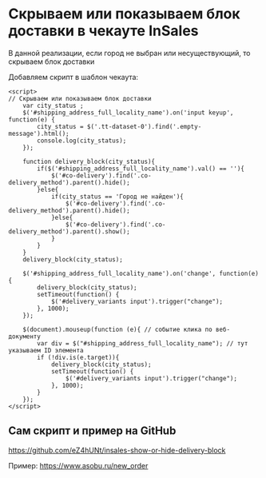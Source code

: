 # Скрываем или показываем блок доставки в чекауте InSales
В данной реализации, если город не выбран или несуществующий, то скрываем блок доставки

Добавляем скрипт в шаблон чекаута:
```
<script>
// Скрываем или показываем блок доставки
	var city_status ;
	$('#shipping_address_full_locality_name').on('input keyup', function(e) {
		city_status = $('.tt-dataset-0').find('.empty-message').html();
		console.log(city_status);
	});

	function delivery_block(city_status){
		if($('#shipping_address_full_locality_name').val() == ''){
			$('#co-delivery').find('.co-delivery_method').parent().hide();
		}else{
			if(city_status == 'Город не найден'){
				$('#co-delivery').find('.co-delivery_method').parent().hide();
			}else{
				$('#co-delivery').find('.co-delivery_method').parent().show();
			}
		}
	}
	delivery_block(city_status);

	$('#shipping_address_full_locality_name').on('change', function(e) {
		delivery_block(city_status);
		setTimeout(function() {
			$('#delivery_variants input').trigger("change");
		}, 1000);
	});

	$(document).mouseup(function (e){ // событие клика по веб-документу
		var div = $("#shipping_address_full_locality_name"); // тут указываем ID элемента
		if (!div.is(e.target)){
			delivery_block(city_status);
			setTimeout(function() {
				$('#delivery_variants input').trigger("change");
			}, 1000);
		}
	});
</script>
```

## Сам скрипт и пример на GitHub
https://github.com/eZ4hUNt/insales-show-or-hide-delivery-block

Пример: https://www.asobu.ru/new_order
